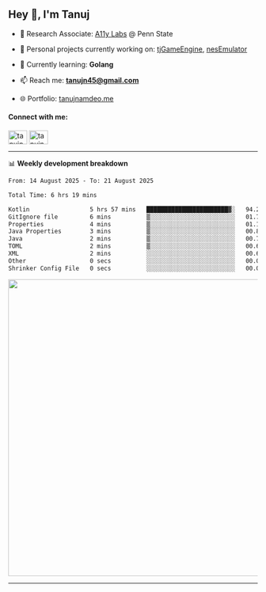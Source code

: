 <h2>Hey 👋, I'm Tanuj</h2>

- 🔬 Research Associate: [A11y Labs](https://a11y.ist.psu.edu/) @ Penn State 

- 🔭 Personal projects currently working on: [tjGameEngine](https://github.com/tanujn45/tjGameEngine), [nesEmulator](https://github.com/tanujn45/nesEmulator)

- 🌱 Currently learning: **Golang**

- 📫 Reach me: **tanujn45@gmail.com**

- 🌐 Portfolio: [tanujnamdeo.me](https://tanujnamdeo.me/)

<h4 align="left">Connect with me:</h4>
<p align="left">
<a href="https://twitter.com/tanujn45" target="blank"><img align="center" src="https://raw.githubusercontent.com/rahuldkjain/github-profile-readme-generator/master/src/images/icons/Social/twitter.svg" alt="tanujn45" height="28" width="38" /></a>
<a href="https://linkedin.com/in/tanujn45" target="blank"><img align="center" src="https://raw.githubusercontent.com/rahuldkjain/github-profile-readme-generator/master/src/images/icons/Social/linked-in-alt.svg" alt="tanujn45" height="28" width="38" /></a>
</p>

-------

📊 **Weekly development breakdown**
<!--START_SECTION:waka-->

```txt
From: 14 August 2025 - To: 21 August 2025

Total Time: 6 hrs 19 mins

Kotlin                 5 hrs 57 mins   ███████████████████████▓░   94.23 %
GitIgnore file         6 mins          ▒░░░░░░░░░░░░░░░░░░░░░░░░   01.71 %
Properties             4 mins          ▒░░░░░░░░░░░░░░░░░░░░░░░░   01.14 %
Java Properties        3 mins          ▒░░░░░░░░░░░░░░░░░░░░░░░░   00.83 %
Java                   2 mins          ▒░░░░░░░░░░░░░░░░░░░░░░░░   00.78 %
TOML                   2 mins          ▒░░░░░░░░░░░░░░░░░░░░░░░░   00.69 %
XML                    2 mins          ░░░░░░░░░░░░░░░░░░░░░░░░░   00.62 %
Other                  0 secs          ░░░░░░░░░░░░░░░░░░░░░░░░░   00.01 %
Shrinker Config File   0 secs          ░░░░░░░░░░░░░░░░░░░░░░░░░   00.00 %
```

<!--END_SECTION:waka-->

<img src="https://wakatime.com/share/@018e9abd-1aa4-4aa6-9db7-5ca3b999e810/4650b67a-98aa-46b4-b598-3d8a2451f0df.svg" width="600"/>

-------
